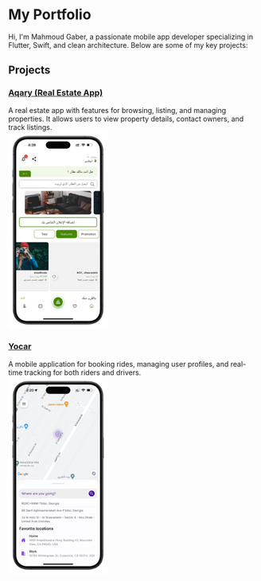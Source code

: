 # My Portfolio

Hi, I'm Mahmoud Gaber, a passionate mobile app developer specializing in Flutter, Swift, and clean architecture. Below are some of my key projects:

## Projects

### [Aqary (Real Estate App)](ProjectName1)
A real estate app with features for browsing, listing, and managing properties. It allows users to view property details, contact owners, and track listings.  
<img src="Aqary/screenshots/home.png" alt="Aqary" width="200" />

### [Yocar](ProjectName2)
A mobile application for booking rides, managing user profiles, and real-time tracking for both riders and drivers.  
<img src="Yocar/screenshots/screenshot2.png" alt="Yocar" width="200" />